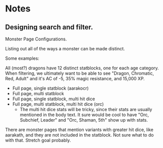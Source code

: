 # Notes

## Designing search and filter.

Monster Page Configurations.

Listing out all of the ways a monster can be made distinct.

Some examples:

All (most?) dragons have 12 distinct statblocks, one for each age category. When filtering, we ultimately want to be able to see "Dragon, Chromatic, Red, Adult" and it's AC of -5, 35% magic resistance, and 15,000 XP.   

- Full page, single statblock (aarakocr)
- Full page, multi statblock
- Full page, single statblock, multi hit dice
- Full page, multi statblock, multi hit dice (orc)
  - The multi hit dice stats will be tricky, since their stats are usually mentioned in the body text. It sure would be cool to have "Orc, Subchief, Leader" and "Orc, Shaman, 5th" show up with stats. 

There are monster pages that mention variants with greater hit dice, like aarakath, and they are not included in the statblock. Not sure what to do with that. Stretch goal probably.